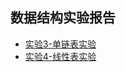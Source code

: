 ## 数据结构实验报告

* [实验3-单链表实验](https://github.com/xiaoeflyye/datastructure/blob/master/%E5%AE%9E%E9%AA%8C3-%E5%8D%95%E9%93%BE%E8%A1%A8%E5%AE%9E%E9%AA%8C.md)
* [实验4-线性表实验](https://github.com/xiaoeflyye/datastructure/blob/master/%E5%AE%9E%E9%AA%8C4-%E7%BA%BF%E6%80%A7%E8%A1%A8%E5%AE%9E%E9%AA%8C.md)
